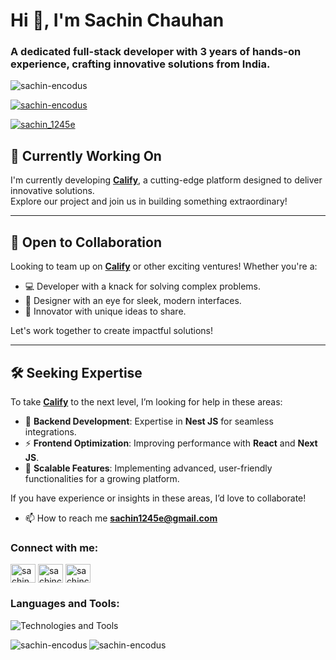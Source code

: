 <h1>Hi 👋, I'm Sachin Chauhan</h1>
<h3>A dedicated full-stack developer with 3 years of hands-on experience, crafting innovative solutions from India.</h3>

<p align="left"> <img src="https://komarev.com/ghpvc/?username=sachin-encodus&label=Profile%20views&color=0e75b6&style=flat" alt="sachin-encodus" /> </p>

<p align="left"> <a href="https://github.com/ryo-ma/github-profile-trophy"><img src="https://github-profile-trophy.vercel.app/?username=sachin-encodus&margin-w=8" alt="sachin-encodus" /></a> </p>

<p align="left"> <a href="https://twitter.com/sachin_1245e" target="blank"><img src="https://img.shields.io/twitter/follow/sachin_1245e?logo=twitter&style=for-the-badge" alt="sachin_1245e" /></a> </p>

## 🚀 Currently Working On  
I'm currently developing [**Calify**](https://calify.in/), a cutting-edge platform designed to deliver innovative solutions.  
Explore our project and join us in building something extraordinary!  

---

## 🤝 Open to Collaboration  
Looking to team up on [**Calify**](https://calify.in/) or other exciting ventures! Whether you're a:  
- 💻 Developer with a knack for solving complex problems.  
- 🎨 Designer with an eye for sleek, modern interfaces.  
- 🌟 Innovator with unique ideas to share.  

Let's work together to create impactful solutions!  

---

## 🛠️ Seeking Expertise  
To take [**Calify**](https://calify.in/) to the next level, I’m looking for help in these areas:  
- 🔧 **Backend Development**: Expertise in **Nest JS** for seamless integrations.  
- ⚡ **Frontend Optimization**: Improving performance with **React** and **Next JS**.  
- 🌟 **Scalable Features**: Implementing advanced, user-friendly functionalities for a growing platform.  

If you have experience or insights in these areas, I’d love to collaborate!


- 📫 How to reach me **sachin1245e@gmail.com**

<h3 align="left">Connect with me:</h3>
<p align="left">
<a href="https://twitter.com/sachin_1245e" target="blank"><img align="center" src="https://raw.githubusercontent.com/rahuldkjain/github-profile-readme-generator/master/src/images/icons/Social/twitter.svg" alt="sachin_1245e" height="30" width="40" /></a>
<a href="https://linkedin.com/in/sachinchauhanofficial" target="blank"><img align="center" src="https://raw.githubusercontent.com/rahuldkjain/github-profile-readme-generator/master/src/images/icons/Social/linked-in-alt.svg" alt="sachinchauhanofficial" height="30" width="40" /></a>
<a href="https://instagram.com/sachinchauhan.__" target="blank"><img align="center" src="https://raw.githubusercontent.com/rahuldkjain/github-profile-readme-generator/master/src/images/icons/Social/instagram.svg" alt="sachinchauhan.__" height="30" width="40" /></a>
</p>
 

<h3 align="left">Languages and Tools:</h3>
<p align="left">  <img src="https://skillicons.dev/icons?i=react,nextjs,ts,js,html,css,tailwind,redux,graphql,firebase,git,bootstrap,docker,express,mongodb,nestjs,nodejs,postgresql,sass,materialui,redis,kotlin,postman" alt="Technologies and Tools" /> </p>

<p><img align="left" src="https://github-readme-stats.vercel.app/api/top-langs?username=sachin-encodus&show_icons=true&locale=en&layout=compact" alt="sachin-encodus" /></p>

<p><img align="center" src="https://github-readme-streak-stats.herokuapp.com/?user=sachin-encodus&" alt="sachin-encodus" /></p>
